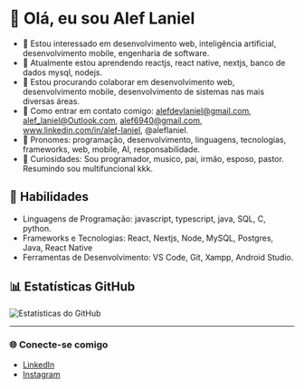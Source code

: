 # 👋 Olá, eu sou Alef Laniel

- 🔭 Estou interessado em desenvolvimento web, inteligência artificial, desenvolvimento mobile, engenharia de software.
- 🌱 Atualmente estou aprendendo reactjs, react native, nextjs, banco de dados mysql, nodejs.
- 🤝 Estou procurando colaborar em desenvolvimento web, desenvolvimento mobile, desenvolvimento de sistemas nas mais diversas áreas.
- 💬 Como entrar em contato comigo: alefdevlaniel@gmail.com, alef_laniel@Outlook.com, alef6940@gmail.com, www.linkedin.com/in/alef-laniel, @aleflaniel.
- 👤 Pronomes: programação, desenvolvimento, linguagens, tecnologias, frameworks, web, mobile, AI, responsabilidade.
- 🎉 Curiosidades: Sou programador, musico, pai, irmão, esposo, pastor. Resumindo sou multifuncional kkk.

## 🚀 Habilidades
- Linguagens de Programação: javascript, typescript, java, SQL, C, python. 
- Frameworks e Tecnologias: React, Nextjs, Node, MySQL, Postgres, Java, React Native
- Ferramentas de Desenvolvimento: VS Code, Git, Xampp, Android Studio.

## 📊 Estatísticas GitHub
![Estatísticas do GitHub](https://github-readme-stats.vercel.app/api?username=alefdevlaniel&show_icons=true&theme=radical)

---

### 🌐 Conecte-se comigo
- [LinkedIn](www.linkedin.com/in/alef-laniel) 
- [Instagram](https://www.instagram.com/aleflaniel/)

<!---
alefdevlaniel/alefdevlaniel is a ✨ special ✨ repository because its `README.md` (this file) appears on your GitHub profile.
You can click the Preview link to take a look at your changes.
--->
